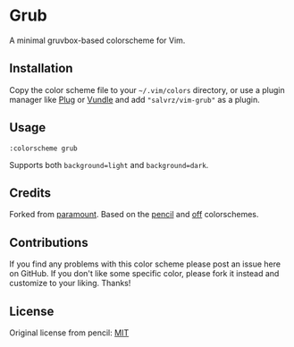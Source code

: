 # Grub

A minimal gruvbox-based colorscheme for Vim.

## Installation

Copy the color scheme file to your `~/.vim/colors` directory, or use a plugin
manager like [Plug][] or [Vundle][] and add `"salvrz/vim-grub"`
as a plugin.

[vundle]: https://github.com/gmarik/Vundle.vim
[plug]: https://github.com/junegunn/vim-plug

## Usage

```
:colorscheme grub
```

Supports both `background=light` and `background=dark`.

## Credits

Forked from [paramount][].
Based on the [pencil][] and [off][] colorschemes.

[paramount]: https://github.com/owickstrom/vim-colors-paramount
[pencil]: https://github.com/reedes/vim-colors-pencil
[off]: https://github.com/reedes/vim-colors-off

## Contributions

If you find any problems with this color scheme please post an issue here on
GitHub. If you don't like some specific color, please fork it instead and customize
to your liking. Thanks!

## License

Original license from pencil: [MIT](LICENSE)

